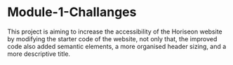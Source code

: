 # Module-1-Challanges

This project is aiming to increase the accessibility of the Horiseon website by modifying the starter code of the website, not only that, the improved code also added semantic elements, a more organised header sizing, and a more descriptive title.
